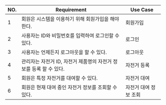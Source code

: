 | NO. | Requirement | Use Case |
| --- | --- | --- |
| 1  | 회원은 시스템을 이용하기 위해 회원가입을 해야한다. | 회원가입 |
| 2 | 사용자는 ID와 비밀번호를 입력하여 로그인할 수 있다. | 로그인 |
| 3 | 사용자는 언제든지 로그아웃을 할 수 있다. | 로그아웃 |
| 4  | 관리자는 자전거 ID, 자전거 제품명의 자전거 정보를 등록 할 수 있다. | 자전거 등록 |
| 5 | 회원은 특정 자전거를 대여할 수 있다. | 자전거 대여 |
| 6 | 회원은 현재 대여 중인 자전거 정보를 조회할 수 있다. | 자전거 대여 정보 조회 |